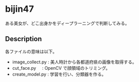 bijin47
====
ある美女が、どこ出身かをディープラーニングで判断してみる。
## Description
各ファイルの意味は以下。  
- image_collect.py : 美人時計から各都道府県の画像を取得する。  
- cut_face.py      : OpenCV で顔領域のトリミング。 
- create_model.py  : 学習を行い、分類器を作る。    
